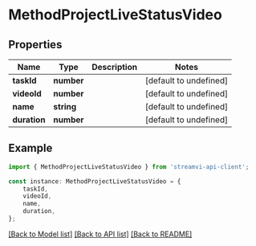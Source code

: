 # MethodProjectLiveStatusVideo


## Properties

Name | Type | Description | Notes
------------ | ------------- | ------------- | -------------
**taskId** | **number** |  | [default to undefined]
**videoId** | **number** |  | [default to undefined]
**name** | **string** |  | [default to undefined]
**duration** | **number** |  | [default to undefined]

## Example

```typescript
import { MethodProjectLiveStatusVideo } from 'streamvi-api-client';

const instance: MethodProjectLiveStatusVideo = {
    taskId,
    videoId,
    name,
    duration,
};
```

[[Back to Model list]](../README.md#documentation-for-models) [[Back to API list]](../README.md#documentation-for-api-endpoints) [[Back to README]](../README.md)
